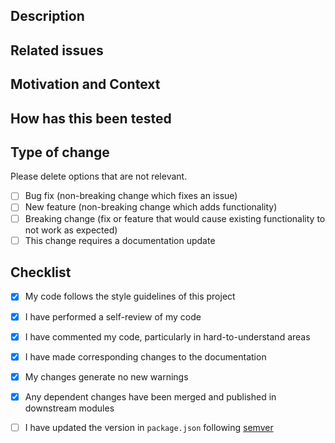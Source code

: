 <!--- Provide a general summary of your changes in the Title above. -->

## Description
<!--- Describe your changes in detail. -->
<!--- If the change is breaking, it must be detailed what breaks and what users need to do to fix it -->

## Related issues
<!--- This project only accepts pull requests related to open issues. -->
<!--- If suggesting a new feature or change, please discuss it in an issue first. -->
<!--- If fixing a bug, there should be an issue describing it with steps to reproduce. -->
<!--- Please link to the issue here. e.g. fixes #123 closes #123 -->

## Motivation and Context
<!--- Why is this change required? What problem does it solve? What additions does it bring? -->

## How has this been tested
<!--- Please describe in detail how you tested your changes. -->
<!--- Include details of the tests you ran. -->

## Type of change

Please delete options that are not relevant.

- [ ] Bug fix (non-breaking change which fixes an issue)
- [ ] New feature (non-breaking change which adds functionality)
- [ ] Breaking change (fix or feature that would cause existing functionality to not work as expected)
- [ ] This change requires a documentation update

## Checklist
<!--- Go over all the following points, and put an `x` in all the boxes that apply. -->

- [X] My code follows the style guidelines of this project
- [X] I have performed a self-review of my code
- [X] I have commented my code, particularly in hard-to-understand areas
- [X] I have made corresponding changes to the documentation
- [X] My changes generate no new warnings
- [X] Any dependent changes have been merged and published in downstream modules
- [ ] I have updated the version in `package.json` following [semver](https://semver.org/)


